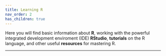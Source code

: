 ```yaml
---
title: Learning R
nav_order: 2
has_children: true
---
```


Here you will find basic information about **R**, working with the powerful integrated development enviroment (IDE) **RStudio**, **tutorials** on the R language, and other useful **resources** for mastering R.

---
